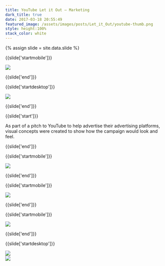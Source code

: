 ```yaml
---
title: YouTube Let it Out — Marketing
dark_title: true
date: 2017-03-18 20:55:49
featured_image: /assets/images/posts/Let_it_Out/youtube-thumb.png
style: height:100%
stack_color: white
---
```

{% assign slide = site.data.slide %}

{{slide['startmobile']}}

<div><img class='full-height' src='{{ site.url }}/assets/images/posts/Let_it_Out/tentpole-1-mobile.png' srcset='{{ site.url }}/assets/images/posts/Let_it_Out/tentpole-1-mobile.png 375w, {{ site.url }}/assets/images/posts/Let_it_Out/tentpole-1-mobile@2x.png 750w, {{ site.url }}/assets/images/posts/Let_it_Out/tentpole-1-mobile@3x.png 1125w'></div>

{{slide['end']}}

{{slide['startdesktop']}}

<div><img class='full-width' src='{{ site.url }}/assets/images/posts/Let_it_Out/tentpole-1@2x.png' srcset='{{ site.url }}/assets/images/posts/Let_it_Out/tentpole-1.png 1024w, {{ site.url }}/assets/images/posts/Let_it_Out/tentpole-1@2x.png 2048w, {{ site.url }}/assets/images/posts/Let_it_Out/tentpole-1@3x.png 3072w'></div>

{{slide['end']}}

{{slide['start']}}

As part of a pitch to YouTube to help advertise their advertising platforms, visual concepts were created to show how the campaign would look and feel.

{{slide['end']}}

{{slide['startmobile']}}

<div><img class='full-height' src='{{ site.url }}/assets/images/posts/Let_it_Out/tentpole-2-mobile.png' srcset='{{ site.url }}/assets/images/posts/Let_it_Out/tentpole-2-mobile.png 375w, {{ site.url }}/assets/images/posts/Let_it_Out/tentpole-2-mobile@2x.png 750w, {{ site.url }}/assets/images/posts/Let_it_Out/tentpole-2-mobile@3x.png 1125w'></div>

{{slide['end']}}

{{slide['startmobile']}}

<div><img class='full-height' src='{{ site.url }}/assets/images/posts/Let_it_Out/tentpole-3-mobile.png' srcset='{{ site.url }}/assets/images/posts/Let_it_Out/tentpole-3-mobile.png 375w, {{ site.url }}/assets/images/posts/Let_it_Out/tentpole-3-mobile@2x.png 750w, {{ site.url }}/assets/images/posts/Let_it_Out/tentpole-3-mobile@3x.png 1125w'></div>

{{slide['end']}}

{{slide['startmobile']}}

<div><img class='full-height' src='{{ site.url }}/assets/images/posts/Let_it_Out/tentpole-4-mobile.png' srcset='{{ site.url }}/assets/images/posts/Let_it_Out/tentpole-4-mobile.png 375w, {{ site.url }}/assets/images/posts/Let_it_Out/tentpole-4-mobile@2x.png 750w, {{ site.url }}/assets/images/posts/Let_it_Out/tentpole-4-mobile@3x.png 1125w'></div>

{{slide['end']}}

{{slide['startdesktop']}}

<div><img src='{{ site.url }}/assets/images/posts/Let_it_Out/tentpole-2@2x.png' srcset='{{ site.url }}/assets/images/posts/Let_it_Out/tentpole-2.png 794w, {{ site.url }}/assets/images/posts/Let_it_Out/tentpole-2@2x.png 1588w, {{ site.url }}/assets/images/posts/Let_it_Out/tentpole-2@3x.png 2382w'></div>

<div class='row'>

<div><img src='{{ site.url }}/assets/images/posts/Let_it_Out/tentpole-3@3x.png' srcset='{{ site.url }}/assets/images/posts/Let_it_Out/tentpole-3.png 394w, {{ site.url }}/assets/images/posts/Let_it_Out/tentpole-3@2x.png 788w, {{ site.url }}/assets/images/posts/Let_it_Out/tentpole-3@3x.png 1182w'></div><!--

--><div><img src='{{ site.url }}/assets/images/posts/Let_it_Out/tentpole-4@3x.png' srcset='{{ site.url }}/assets/images/posts/Let_it_Out/tentpole-4.png 394w, {{ site.url }}/assets/images/posts/Let_it_Out/tentpole-4@2x.png 788w, {{ site.url }}/assets/images/posts/Let_it_Out/tentpole-4@3x.png 1182w'></div>

</div>

{{slide['end']}}